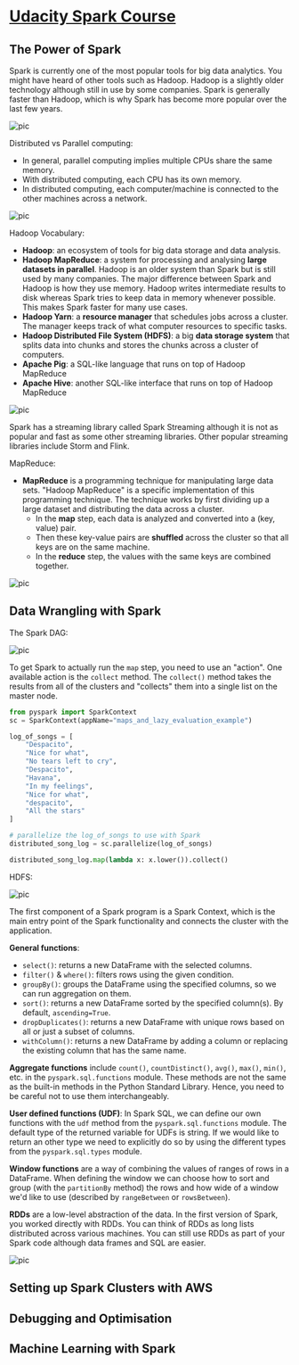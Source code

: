 # [Udacity Spark Course](https://www.udacity.com/course/learn-spark-at-udacity--ud2002)

## The Power of Spark
Spark is currently one of the most popular tools for big data analytics. You might have heard of other tools such as Hadoop. Hadoop is a slightly older technology although still in use by some companies. Spark is generally faster than Hadoop, which is why Spark has become more popular over the last few years.

![pic](images/key_ratios_review.png)

Distributed vs Parallel computing:
- In general, parallel computing implies multiple CPUs share the same memory.
- With distributed computing, each CPU has its own memory.
- In distributed computing, each computer/machine is connected to the other machines across a network.

![pic](images/distributed_vs_parallel.png)

Hadoop Vocabulary:
- **Hadoop**: an ecosystem of tools for big data storage and data analysis.
- **Hadoop MapReduce**: a system for processing and analysing **large datasets in parallel**. Hadoop is an older system than Spark but is still used by many companies. The major difference between Spark and Hadoop is how they use memory. Hadoop writes intermediate results to disk whereas Spark tries to keep data in memory whenever possible. This makes Spark faster for many use cases.
- **Hadoop Yarn**: a **resource manager** that schedules jobs across a cluster. The manager keeps track of what computer resources to specific tasks.
- **Hadoop Distributed File System (HDFS)**: a big **data storage system** that splits data into chunks and stores the chunks across a cluster of computers.
- **Apache Pig**: a SQL-like language that runs on top of Hadoop MapReduce
- **Apache Hive**: another SQL-like interface that runs on top of Hadoop MapReduce

![pic](images/hadoop_framework.png)

Spark has a streaming library called Spark Streaming although it is not as popular and fast as some other streaming libraries. Other popular streaming libraries include Storm and Flink.

MapReduce:
- **MapReduce** is a programming technique for manipulating large data sets. "Hadoop MapReduce" is a specific implementation of this programming technique. The technique works by first dividing up a large dataset and distributing the data across a cluster. 
    - In the **map** step, each data is analyzed and converted into a (key, value) pair. 
    - Then these key-value pairs are **shuffled** across the cluster so that all keys are on the same machine. 
    - In the **reduce** step, the values with the same keys are combined together.

![pic](images/mapreduce.png)

## Data Wrangling with Spark
The Spark DAG:

![pic](images/spark_dag.png)

To get Spark to actually run the `map` step, you need to use an "action". One available action is the `collect` method. The `collect()` method takes the results from all of the clusters and "collects" them into a single list on the master node.
```python
from pyspark import SparkContext
sc = SparkContext(appName="maps_and_lazy_evaluation_example")

log_of_songs = [
    "Despacito",
    "Nice for what",
    "No tears left to cry",
    "Despacito",
    "Havana",
    "In my feelings",
    "Nice for what",
    "despacito",
    "All the stars"
]

# parallelize the log_of_songs to use with Spark
distributed_song_log = sc.parallelize(log_of_songs)

distributed_song_log.map(lambda x: x.lower()).collect()
```

HDFS:

![pic](images/hdfs.png)

The first component of a Spark program is a Spark Context, which is the main entry point of the Spark functionality and connects the cluster with the application.

**General functions**:
- `select()`: returns a new DataFrame with the selected columns.
- `filter()` & `where()`: filters rows using the given condition.
- `groupBy()`: groups the DataFrame using the specified columns, so we can run aggregation on them.
- `sort()`: returns a new DataFrame sorted by the specified column(s). By default, `ascending=True`.
- `dropDuplicates()`: returns a new DataFrame with unique rows based on all or just a subset of columns.
- `withColumn()`: returns a new DataFrame by adding a column or replacing the existing column that has the same name.

**Aggregate functions** include `count()`, `countDistinct()`, `avg()`, `max()`, `min()`, etc. in the `pyspark.sql.functions` module. These methods are not the same as the built-in methods in the Python Standard Library. Hence, you need to be careful not to use them interchangeably.

**User defined functions (UDF)**: In Spark SQL, we can define our own functions with the `udf` method from the `pyspark.sql.functions` module. The default type of the returned variable for UDFs is string. If we would like to return an other type we need to explicitly do so by using the different types from the `pyspark.sql.types` module.

**Window functions** are a way of combining the values of ranges of rows in a DataFrame. When defining the window we can choose how to sort and group (with the `partitionBy` method) the rows and how wide of a window we'd like to use (described by `rangeBetween` or `rowsBetween`). 

**RDDs** are a low-level abstraction of the data. In the first version of Spark, you worked directly with RDDs. You can think of RDDs as long lists distributed across various machines. You can still use RDDs as part of your Spark code although data frames and SQL are easier. 

![pic](images/query_optimizer.png)

## Setting up Spark Clusters with AWS
## Debugging and Optimisation
## Machine Learning with Spark
